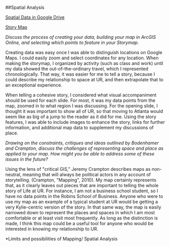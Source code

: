 ##Spatial Analysis

[Spatial Data in Google Drive](https://docs.google.com/spreadsheets/d/1AL83h6dzZrpp-v-e6WA8ddJag3mmew0sZUUmMU9q8zE/edit?usp=sharing)

[Story Map](http://arcg.is/1PfiDD)

*Discuss the process of creating your data, building your map in ArcGIS Online, and selecting which points to feature in your Storymap.*

Creating data was easy once I was able to distinguish locations on Google Maps. I could easily zoom and select coordinates for any location. When making the storymap, I organized by activity (such as class and work) until my data showed the out-of-the-ordinary travel, which I represented chronologically. That way, it was easier for me to tell a story, because I could describe my relationship to space at UR, and then extrapolate that to an exceptional experience. 

When telling a cohesive story, I considered what visual accompaniment should be used for each slide. For most, it was my data points from the map, zoomed in to what region I was discussing. For the opening slide, I thought it was important to show all of UR, so that moving to Atlanta would seem like as big of a jump to the reader as it did for me. Using the story features, I was able to include images to enhance the story, links for further information, and additional map data to supplement my discussions of place.

*Drawing on the constraints, critiques and ideas outlined by Bodenhamer and Crampton, discuss the challenges of representing space and place as applied to your map. How might you be able to address some of these issues in the future?*

Using the lens of "critical GIS," Jeremy Crampton describes maps as non-neutral, meaning that will always be political actors in any account of storytelling. (Crampton, "Mapping", 2010). My map certainly represents that, as it clearly leaves out pieces that are important to telling the whole story of Life at UR. For instance, I am not a business school student, so I have no data points in the Robins School of Business. Anyone who were to use my map as an example of a typical student at UR would be getting a very Kylie-centric version of the story. In that same way, the map is easily narrowed down to represent the places and spaces in which I am most comfortable or at least visit most frequently. As long as the distinction is made, I think this map could be a useful tool for anyone who would be interested in knowing *my* relationship to UR.

*Limits and possibilities of Mapping/ Spatial Analysis
